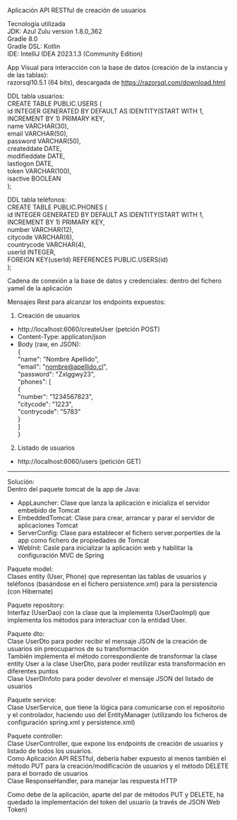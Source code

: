 Aplicación API RESTful de creación de usuarios  

Tecnología utilizada  
JDK: Azul Zulu version 1.8.0_362  
Gradle 8.0  
Gradle DSL: Kotlin  
IDE: IntelliJ IDEA 2023.1.3 (Community Edition)  
  
  
App Visual para interacción con la base de datos (creación de la instancia y de las tablas):  
razorsql10.5.1 (64 bits), descargada de https://razorsql.com/download.html  
 	 
DDL tabla usuarios:  
CREATE TABLE PUBLIC.USERS (  
id INTEGER GENERATED BY DEFAULT AS IDENTITY(START WITH 1, INCREMENT BY 1) PRIMARY KEY,  
name VARCHAR(30),  
email  VARCHAR(50),  
password VARCHAR(50),  
createddate DATE,  
modifieddate DATE,  
lastlogon DATE,  
token VARCHAR(100),  
isactive BOOLEAN  
);  
  
DDL tabla teléfonos:  
CREATE TABLE PUBLIC.PHONES (  
id INTEGER GENERATED BY DEFAULT AS IDENTITY(START WITH 1, INCREMENT BY 1) PRIMARY KEY,  
number VARCHAR(12),  
citycode  VARCHAR(6),  
countrycode VARCHAR(4),  
userId INTEGER,  
FOREIGN KEY(userId) REFERENCES PUBLIC.USERS(id)  
);  
  
Cadena de conexión a la base de datos y credenciales: dentro del fichero yamel de la aplicación  
  
Mensajes Rest para alcanzar los endpoints expuestos:  
1. Creación de usuarios  
* http://localhost:6060/createUser (petción POST)  
* Content-Type: applicaton/json  
* Body (raw, en JSON):  
{  
"name": "Nombre Apellido",  
"email": "nombre@apellido.cl",  
"password": "Zxlggwy23",  
"phones": [  
{  
"number": "1234567823",  
"citycode": "1223",  
"contrycode": "5783"  
}  
]  
}  
  
2. Listado de usuarios  
* http://localhost:6060/users (petición GET)  
  
-----------------------------------  
  
Solución:  
Dentro del paquete tomcat de la app de Java:  
- AppLauncher:  Clase que lanza la aplicación e inicializa el servidor embebido de Tomcat  
- EmbeddedTomcat: Clase para crear, arrancar y parar el servidor de aplicaciones Tomcat  
- ServerConfig: Clase para establecer el fichero server.porperties de la app como fichero de propiedades de Tomcat  
- WebInit: Casle para inicializar la aplicación web y habilitar la configuración MVC de Spring  
  
Paquete model:  
Clases entity (User, Phone) que representan las tablas de usuarios y teléfonos (basándose en el fichero persistence.xml) para la persistencia (con Hibernate)  
  
Paquete repository:  
Interfaz (UserDao) con la clase que la implementa (UserDaoImpl) que implementa los métodos para interactuar con la entidad User.  
  
Paquete dto:  
Clase UserDto para poder recibir el mensaje JSON de la creación de usuarios sin preocuparnos de su transformación  
      También implementa el método correspondiente de transformar la clase entity User a la clase UserDto, para poder reutilizar esta transformación en diferentes puntos  
Clase UserDInfoto para poder devolver el mensaje JSON del listado de usuarios  
  
Paquete service:  
Clase UserService, que tiene la lógica para comunicarse con el repositorio y el controlador, haciendo uso del EntityManager (utilizando los ficheros de configuración spring.xml y persistence.xml)  
  
Paquete controller:  
Clase UserController, que expone los endpoints de creación de usuarios y listado de todos los usuarios.  
      Como Aplicación API RESTful, debería haber expuesto al menos también el método PUT para la creación/modificación de usuarios y el método DELETE para el borrado de usuarios  
Clase ResponseHandler, para manejar las respuesta HTTP  
  
Como debe de la aplicación, aparte del par de métodos PUT y DELETE,  ha quedado la implementación del token del usuario (a través de JSON Web Token)  


